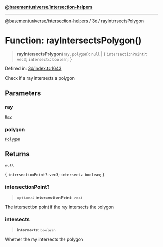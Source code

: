 [**@basementuniverse/intersection-helpers**](../../README.md)

***

[@basementuniverse/intersection-helpers](../../README.md) / [3d](../README.md) / rayIntersectsPolygon

# Function: rayIntersectsPolygon()

> **rayIntersectsPolygon**(`ray`, `polygon`): `null` \| \{ `intersectionPoint?`: `vec3`; `intersects`: `boolean`; \}

Defined in: [3d/index.ts:1643](https://github.com/basementuniverse/intersection-helpers/blob/f22d1cffe16ecb68b4b29b8331edc08e3635d16c/src/3d/index.ts#L1643)

Check if a ray intersects a polygon

## Parameters

### ray

[`Ray`](../types/type-aliases/Ray.md)

### polygon

[`Polygon`](../types/type-aliases/Polygon.md)

## Returns

`null`

\{ `intersectionPoint?`: `vec3`; `intersects`: `boolean`; \}

### intersectionPoint?

> `optional` **intersectionPoint**: `vec3`

The intersection point if the ray intersects the polygon

### intersects

> **intersects**: `boolean`

Whether the ray intersects the polygon
